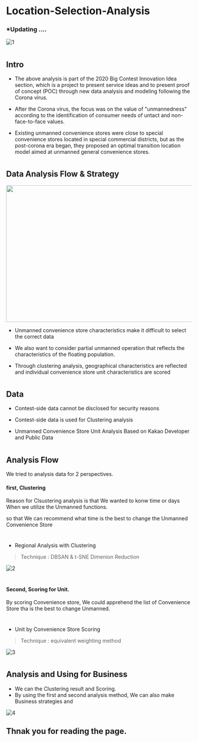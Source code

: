 # Location-Selection-Analysis

### *Updating ....



![1](https://user-images.githubusercontent.com/63186859/102010478-9d0ecb00-3d81-11eb-89c3-03d30f17ef22.png)







#
#

## Intro 
- The above analysis is part of the 2020 Big Contest Innovation Idea section, which is a project to present service ideas and to present proof of concept (POC) through new data analysis and modeling following the Corona virus.

- After the Corona virus, the focus was on the value of "unmannedness" according to the identification of consumer needs of untact and non-face-to-face values.

- Existing unmanned convenience stores were close to special convenience stores located in special commercial districts, but as the post-corona era began, they proposed an optimal transition location model aimed at unmanned general convenience stores.

#

## Data Analysis Flow & Strategy
<img src="https://user-images.githubusercontent.com/63186859/99151440-7efc6f00-26de-11eb-83b7-ca2a31ca82bf.png"  width="700" height="370">


- Unmanned convenience store characteristics make it difficult to select the correct data

- We also want to consider partial unmanned operation that reflects the characteristics of the floating population.

- Through clustering analysis, geographical characteristics are reflected and individual convenience store unit characteristics are scored

#

## Data 
- Contest-side data cannot be disclosed for security reasons 
- Contest-side data is used for Clustering analysis 

- Unmanned Convenience Store Unit Analysis Based on Kakao Developer and Public Data


#
#
## Analysis Flow 
We tried to analysis data for 2 perspectives.  

#### first, Clustering  

Reason for Clsustering analysis is that We wanted to konw time or days When we utilize the Unmanned functions.  

 so that We can recommend what time is the best to change the Unmanned Convenience Store 
# 
 - Regional Analysis with Clustering 
  > Technique : DBSAN & t-SNE Dimenion Reduction
 
 

![2](https://user-images.githubusercontent.com/63186859/102010563-29b98900-3d82-11eb-93b5-1a3d4b7acc49.png)

 
 
 #
 
 #### Second, Scoring for Unit.  
 
 By scoring Convenience store, We could apprehend the list of Convenience Store tha is the best to change Unmanned.  
 
 #
 - Unit by Convenience Store Scoring 
  > Technique : equivalent weighting method
 
 ![3](https://user-images.githubusercontent.com/63186859/102010528-f5de6380-3d81-11eb-86ff-fd7c2cace764.png)
 
 
 
 #
 #
 
 ## Analysis and Using for Business 
 - We can the Clustering result and Scoring.  
 - By using the first and second analysis method, We can also make Business strategies and  
 
 ![4](https://user-images.githubusercontent.com/63186859/102010734-5f12a680-3d83-11eb-97a1-074f8ec82366.png)  
 
 

 
 
 
## Thnak you for reading the page. 
